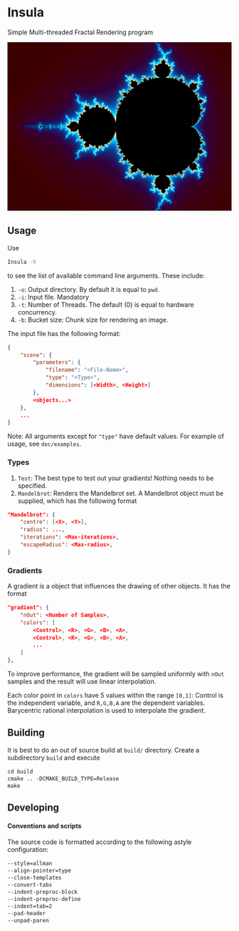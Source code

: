 # Insula

Simple Multi-threaded Fractal Rendering program

![Mandelbrot](doc/mandelbrot.png)

## Usage

Use
```bash
Insula -h
```
to see the list of available command line arguments. These include:

1. `-o`: Output directory. By default it is equal to `pwd`.
2. `-i`: Input file. Mandatory
3. `-t`: Number of Threads. The default (0) is equal to hardware concurrency.
4. `-b`: Bucket size: Chunk size for rendering an image.

The input file has the following format:
```json
{
	"scene": {
		"parameters": {
			"filename": "<File-Name>",
			"type": "<Type>",
			"dimensions": [<Width>, <Height>]
		},
		<objects...>
	},
	...
}
```

Note: All arguments except for `"type"` have default values. For example of
usage, see `doc/examples`.

### Types

1. `Test`: The best type to test out your gradients! Nothing needs to be
	specified.
2. `Mandelbrot`: Renders the Mandelbrot set. A Mandelbrot object must be
	supplied, which has the following format
```json
"Mandelbrot": {
	"centre": [<X>, <Y>],
	"radius": ...,
	"iterations": <Max-iterations>,
	"escapeRadius": <Max-radius>,
}
```

### Gradients

A gradient is a object that influences the drawing of other objects. It has
the format
```json
"gradient": {
	"nOut": <Number of Samples>,
	"colors": [
		<Control>, <R>, <G>, <B>, <A>,
		<Control>, <R>, <G>, <B>, <A>,
		...
	]
},
```
To improve performance, the gradient will be sampled uniformly with `nOut`
samples and the result will use linear interpolation.

Each color point in `colors` have 5 values within the range `[0,1]`: Control is
the independent variable, and `R,G,B,A` are the dependent variables.
Barycentric rational interpolation is used to interpolate the gradient.

## Building

It is best to do an out of source build at `build/` directory. Create a
subdirectory `build` and execute
```
cd build
cmake .. -DCMAKE_BUILD_TYPE=Release
make
```

## Developing

#### Conventions and scripts

The source code is formatted according to the following astyle
configuration:
```
--style=allman
--align-pointer=type	
--close-templates
--convert-tabs
--indent-preproc-block
--indent-preproc-define
--indent=tab=2
--pad-header
--unpad-paren
```
